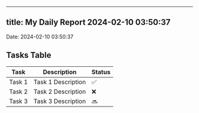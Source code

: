 
---
title: My Daily Report 2024-02-10 03:50:37
---

Date: 2024-02-10 03:50:37

## Tasks Table

| Task | Description | Status |
|------|-------------|--------|
| Task 1 | Task 1 Description | ✅ |
| Task 2 | Task 2 Description | ❌ |
| Task 3 | Task 3 Description | 🔜 |
